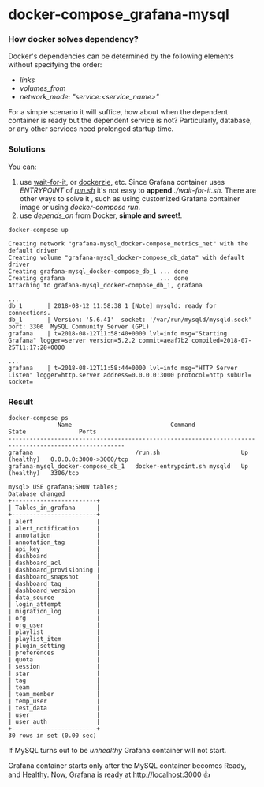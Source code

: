 # docker-compose_grafana-mysql

### How docker solves dependency?
Docker's dependencies can be determined by the following elements without specifying the order:
* *links*
* *volumes_from*
* *network_mode: "service:<service_name>"*

For a simple scenario it will suffice, how about when the dependent container is ready but the dependent service is not? Particularly, database, or any other services need prolonged startup time.

### Solutions

You can:
1. use [wait-for-it](https://github.com/vishnubob/wait-for-it), or [dockerzie](https://github.com/jwilder/dockerize), etc. Since Grafana container uses *ENTRYPOINT* of *[run.sh](https://github.com/grafana/grafana-docker/blob/master/run.sh)* it's not easy to **append** *./wait-for-it.sh*. There are other ways to solve it , such as using customized Grafana container image or using *docker-compose run*.
1. use *depends_on* from Docker, **simple and sweet!**.

```
docker-compose up

Creating network "grafana-mysql_docker-compose_metrics_net" with the default driver
Creating volume "grafana-mysql_docker-compose_db_data" with default driver
Creating grafana-mysql_docker-compose_db_1 ... done
Creating grafana                           ... done
Attaching to grafana-mysql_docker-compose_db_1, grafana

...
db_1       | 2018-08-12 11:58:38 1 [Note] mysqld: ready for connections.
db_1       | Version: '5.6.41'  socket: '/var/run/mysqld/mysqld.sock'  port: 3306  MySQL Community Server (GPL)
grafana    | t=2018-08-12T11:58:40+0000 lvl=info msg="Starting Grafana" logger=server version=5.2.2 commit=aeaf7b2 compiled=2018-07-25T11:17:28+0000

...
grafana    | t=2018-08-12T11:58:44+0000 lvl=info msg="HTTP Server Listen" logger=http.server address=0.0.0.0:3000 protocol=http subUrl= socket=
```
### Result
```
docker-compose ps
              Name                            Command                State               Ports         
-------------------------------------------------------------------------------------------------------
grafana                             /run.sh                       Up (healthy)   0.0.0.0:3000->3000/tcp
grafana-mysql_docker-compose_db_1   docker-entrypoint.sh mysqld   Up (healthy)   3306/tcp
```

```
mysql> USE grafana;SHOW tables;
Database changed
+------------------------+
| Tables_in_grafana      |
+------------------------+
| alert                  |
| alert_notification     |
| annotation             |
| annotation_tag         |
| api_key                |
| dashboard              |
| dashboard_acl          |
| dashboard_provisioning |
| dashboard_snapshot     |
| dashboard_tag          |
| dashboard_version      |
| data_source            |
| login_attempt          |
| migration_log          |
| org                    |
| org_user               |
| playlist               |
| playlist_item          |
| plugin_setting         |
| preferences            |
| quota                  |
| session                |
| star                   |
| tag                    |
| team                   |
| team_member            |
| temp_user              |
| test_data              |
| user                   |
| user_auth              |
+------------------------+
30 rows in set (0.00 sec)
```

If MySQL turns out to be _unhealthy_ Grafana container will not start.

Grafana container starts only after the MySQL container becomes Ready, and Healthy. Now, Grafana is ready at [http://localhost:3000](http://localhost:3000) :+1:
